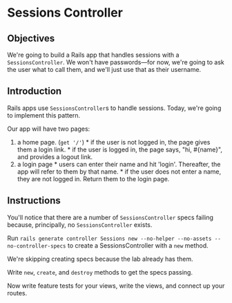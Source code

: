 # Sessions Controller

## Objectives

We're going to build a Rails app that handles sessions with a `SessionsController`. We won't have passwords—for now, we're going to ask the user what to call them, and we'll just use that as their username.

## Introduction

Rails apps use `SessionsController`s to handle sessions. Today, we're going to implement this pattern.

Our app will have two pages:
  1. a home page. (`get '/'`)
    * if the user is not logged in, the page gives them a login link.
    * if the user is logged in, the page says, "hi, #{name}", and provides a logout link.
  2. a login page
    * users can enter their name and hit 'login'. Thereafter, the app will refer to them by that name.
    * if the user does not enter a name, they are not logged in. Return them to the login page.

## Instructions

You'll notice that there are a number of `SessionsController` specs failing because, principally, no `SessionsController` exists.

Run `rails generate controller Sessions new --no-helper --no-assets --no-controller-specs` to create a SessionsController with a `new` method.

We're skipping creating specs because the lab already has them.

Write `new`, `create`, and `destroy` methods to get the specs passing.

Now write feature tests for your views, write the views, and connect up your routes.
